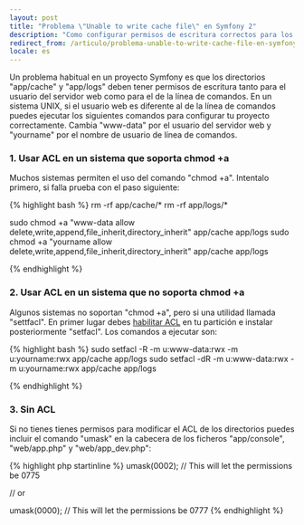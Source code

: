 ```yaml
---
layout: post
title: "Problema \"Unable to write cache file\" en Symfony 2"
description: "Como configurar permisos de escritura correctos para los directorios cache/ y logs/ en Symfony 2"
redirect_from: /articulo/problema-unable-to-write-cache-file-en-symfony-2/
locale: es
---
```


Un problema habitual en un proyecto Symfony es que los directorios "app/cache" y "app/logs" deben tener permisos de escritura tanto para el usuario del servidor web como para el de la línea de comandos. En un sistema UNIX, si el usuario web es diferente al de la línea de comandos puedes ejecutar los siguientes comandos para configurar tu proyecto correctamente. Cambia "www-data" por el usuario del servidor web y "yourname" por el nombre de usuario de línea de comandos.

### 1. Usar ACL en un sistema que soporta chmod +a
Muchos sistemas permiten el uso del comando "chmod +a". Intentalo primero, si falla prueba con el paso siguiente:

{% highlight bash %}
rm -rf app/cache/*
rm -rf app/logs/*

sudo chmod +a "www-data allow delete,write,append,file_inherit,directory_inherit" app/cache app/logs
sudo chmod +a "yourname allow delete,write,append,file_inherit,directory_inherit" app/cache app/logs

{% endhighlight %}

### 2. Usar ACL en un sistema que no soporta chmod +a
Algunos sistemas no soportan "chmod +a", pero si una utilidad llamada "settfacl". En primer lugar debes <a href="https://help.ubuntu.com/community/FilePermissions#ACLs">habilitar ACL</a> en tu partición e instalar posteriormente "setfacl". Los comandos a ejecutar son:

{% highlight bash %}
sudo setfacl -R -m u:www-data:rwx -m u:yourname:rwx app/cache app/logs
sudo setfacl -dR -m u:www-data:rwx -m u:yourname:rwx app/cache app/logs

{% endhighlight %}

### 3. Sin ACL
Si no tienes tienes permisos para modificar el ACL de los directorios puedes incluir el comando "umask" en la cabecera de los ficheros "app/console", "web/app.php" y "web/app_dev.php":

{% highlight php startinline %}
umask(0002); // This will let the permissions be 0775

// or

umask(0000); // This will let the permissions be 0777
{% endhighlight %}
